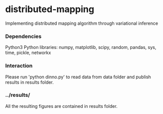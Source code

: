 # distributed-mapping
Implementing distributed mapping algorithm through variational inference

### Dependencies
Python3
Python libraries: numpy, matplotlib, scipy, random, pandas, sys, time, pickle, networkx

### Interaction
Please run 'python dinno.py' to read data from data folder and publish results in results folder.

### ../results/
All the resulting figures are contained in results folder.
